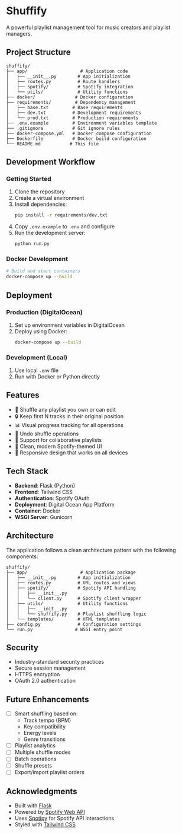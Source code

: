 # Shuffify

A powerful playlist management tool for music creators and playlist managers.

## Project Structure

```
shuffify/
├── app/                    # Application code
│   ├── __init__.py        # App initialization
│   ├── routes.py          # Route handlers
│   ├── spotify/           # Spotify integration
│   └── utils/             # Utility functions
├── docker/               # Docker configuration
├── requirements/         # Dependency management
│   ├── base.txt         # Base requirements
│   ├── dev.txt          # Development requirements
│   └── prod.txt         # Production requirements
├── .env.example         # Environment variables template
├── .gitignore           # Git ignore rules
├── docker-compose.yml   # Docker compose configuration
├── Dockerfile           # Docker build configuration
└── README.md           # This file
```

## Development Workflow

### Getting Started

1. Clone the repository
2. Create a virtual environment
3. Install dependencies:
   ```bash
   pip install -r requirements/dev.txt
   ```
4. Copy `.env.example` to `.env` and configure
5. Run the development server:
   ```bash
   python run.py
   ```

### Docker Development

```bash
# Build and start containers
docker-compose up --build
```

## Deployment

### Production (DigitalOcean)
1. Set up environment variables in DigitalOcean
2. Deploy using Docker:
   ```bash
   docker-compose up --build
   ```

### Development (Local)
1. Use local `.env` file
2. Run with Docker or Python directly

## Features
- 🎵 Shuffle any playlist you own or can edit
- 🔒 Keep first N tracks in their original position
- 📊 Visual progress tracking for all operations
- 🔄 Undo shuffle operations
- 👥 Support for collaborative playlists
- 🎨 Clean, modern Spotify-themed UI
- 📱 Responsive design that works on all devices

## Tech Stack
- **Backend**: Flask (Python)
- **Frontend**: Tailwind CSS
- **Authentication**: Spotify OAuth
- **Deployment**: Digital Ocean App Platform
- **Container**: Docker
- **WSGI Server**: Gunicorn

## Architecture

The application follows a clean architecture pattern with the following components:

```
shuffify/
├── app/                    # Application package
│   ├── __init__.py        # App initialization
│   ├── routes.py          # URL routes and views
│   ├── spotify/           # Spotify API handling
│   │   ├── __init__.py
│   │   └── client.py      # Spotify client wrapper
│   ├── utils/             # Utility functions
│   │   ├── __init__.py
│   │   └── shuffify.py    # Playlist shuffling logic
│   └── templates/         # HTML templates
├── config.py              # Configuration settings
└── run.py                # WSGI entry point
```

## Security

- Industry-standard security practices
- Secure session management
- HTTPS encryption
- OAuth 2.0 authentication

## Future Enhancements

- [ ] Smart shuffling based on:
  - Track tempo (BPM)
  - Key compatibility
  - Energy levels
  - Genre transitions
- [ ] Playlist analytics
- [ ] Multiple shuffle modes
- [ ] Batch operations
- [ ] Shuffle presets
- [ ] Export/import playlist orders

## Acknowledgments

- Built with [Flask](https://flask.palletsprojects.com/)
- Powered by [Spotify Web API](https://developer.spotify.com/documentation/web-api/)
- Uses [Spotipy](https://spotipy.readthedocs.io/) for Spotify API interactions
- Styled with [Tailwind CSS](https://tailwindcss.com/) 